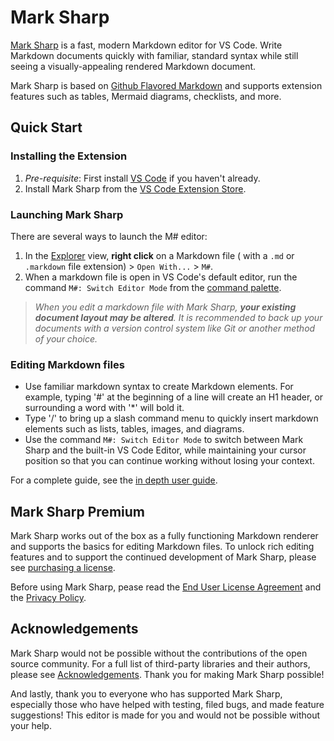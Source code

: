 # Mark Sharp

[Mark Sharp](https://www.marksharp.co/) is a fast, modern Markdown editor for VS Code. Write Markdown documents quickly with familiar, standard syntax while still seeing a visually-appealing rendered Markdown document.

Mark Sharp is based on [Github Flavored Markdown](https://github.github.com/gfm/) and supports extension features such as tables, Mermaid diagrams, checklists, and more.

## Quick Start

### Installing the Extension

1. _Pre-requisite_: First install [VS Code](https://code.visualstudio.com/) if you haven't already.
2. Install Mark Sharp from the [VS Code Extension Store](https://marketplace.visualstudio.com/items?itemName=jonathan-yeung.mark-sharp).

### Launching Mark Sharp

There are several ways to launch the M# editor:

1. In the [Explorer](https://code.visualstudio.com/docs/getstarted/userinterface#_explorer) view, **right click** on a Markdown file ( with a `.md` or `.markdown` file extension) > `Open With...` > `M#`.
2. When a markdown file is open in VS Code's default editor, run the command `M#: Switch Editor Mode` from the [command palette](https://code.visualstudio.com/docs/getstarted/userinterface#_command-palette).

> _When you edit a markdown file with Mark Sharp, **your existing document layout may be altered**. It is recommended to back up your documents with a version control system like Git or another method of your choice._

### Editing Markdown files

- Use familiar markdown syntax to create Markdown elements.  For example, typing '#' at the beginning of a line will create an H1 header, or surrounding a word with '*' will bold it.
- Type '/' to bring up a slash command menu to quickly insert markdown elements such as lists, tables, images, and diagrams.
- Use the command `M#: Switch Editor Mode` to switch between Mark Sharp and the built-in VS Code Editor, while maintaining your cursor position so that you can continue working without losing your context.

For a complete guide, see the [in depth user guide](./user-guide.md).

## Mark Sharp Premium

Mark Sharp works out of the box as a fully functioning Markdown renderer and supports the basics for editing Markdown files. To unlock rich editing features and to support the continued development of Mark Sharp, please see [purchasing a license](./licensing-and-activation.md).

Before using Mark Sharp, pease read the [End User License Agreement](https://www.marksharp.co/eula) and the [Privacy Policy](https://www.marksharp.co/privacy-policy).

## Acknowledgements

Mark Sharp would not be possible without the contributions of the open source community. For a full list of third-party libraries and their authors, please see [Acknowledgements](./acknowledgements.md). Thank you for making Mark Sharp possible!

And lastly, thank you to everyone who has supported Mark Sharp, especially those who have helped with testing, filed bugs, and made feature suggestions! This editor is made for you and would not be possible without your help.